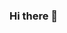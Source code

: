 ### Hi there 👋

<!--
**i9orila/i9orila** is a ✨ _special_ ✨ repository because its `README.md` (this file) appears on your GitHub profile.

<div align="center">
  <img src="https://i.gifer.com/DRZ.gif" width="600" height="300"/>
</div>

Here are some ideas to get you started:

- 🔭 I’m currently working on ...
- 🌱 I’m currently learning ...
- 👯 I’m looking to collaborate on ...
- 🤔 I’m looking for help with ...
- 💬 Ask me about ...
- 📫 How to reach me: ...
- 😄 Pronouns: ...
- ⚡ Fun fact: ...
-->
